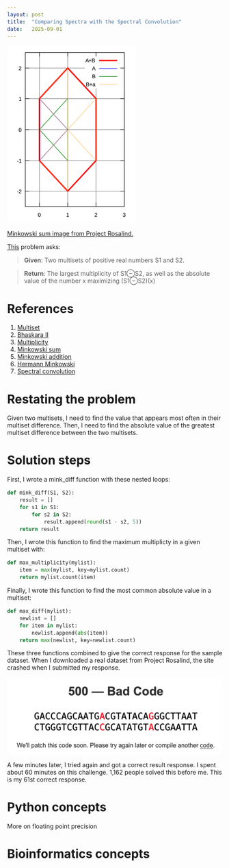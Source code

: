 ```yaml
---
layout: post
title:  "Comparing Spectra with the Spectral Convolution"
date:   2025-09-01
---
```


![Minkowski_sum.png](../assets/Minkowski_sum.png)

[Minkowski sum image from Project Rosalind.](https://rosalind.info/glossary/minkowski-sum/)

[This](https://rosalind.info/problems/conv/) problem asks:

> **Given**: Two multisets of positive real numbers S1 and S2.

> **Return**: The largest multiplicity of S1⊖S2, as well as the absolute value of the number x maximizing (S1⊖S2)(x)

<!--break-->

# References
1. [Multiset](https://en.wikipedia.org/wiki/Multiset)
2. [Bhaskara II](https://en.wikipedia.org/wiki/Bh%C4%81skara_II)
3. [Multiplicity](https://rosalind.info/glossary/multiplicity/)
4. [Minkowski sum](https://rosalind.info/glossary/minkowski-sum/)
5. [Minkowski addition](https://en.wikipedia.org/wiki/Minkowski_addition)
6. [Hermann Minkowski](https://en.wikipedia.org/wiki/Hermann_Minkowski)
7. [Spectral convolution](https://rosalind.info/glossary/spectral-convolution/)

# Restating the problem
Given two multisets, I need to find the value that appears most often in their multiset difference. Then, I need to find the absolute value of the greatest multiset difference between the two multisets.

# Solution steps
First, I wrote a mink_diff function with these nested loops:

```python
def mink_diff(S1, S2):
    result = []
    for s1 in S1:
        for s2 in S2:
            result.append(round(s1 - s2, 5))
    return result
```

Then, I wrote this function to find the maximum multiplicty in a given multiset with:

```python
def max_multiplicity(mylist):
    item = max(mylist, key=mylist.count)
    return mylist.count(item)
```

Finally, I wrote this function to find the most common absolute value in a multiset:

```python
def max_diff(mylist):
    newlist = []
    for item in mylist:
        newlist.append(abs(item))
    return max(newlist, key=newlist.count)
```

These three functions combined to give the correct response for the sample dataset.
When I downloaded a real dataset from Project Rosalind, the site crashed when I submitted my response.

![rosalind-site-fail.png](../assets/rosalind-site-fail.png)

A few minutes later, I tried again and got a correct result response. I spent about 60 minutes on this challenge. 1,162 people solved this before me. This is my 61st correct response. 

# Python concepts
More on floating point precision

# Bioinformatics concepts